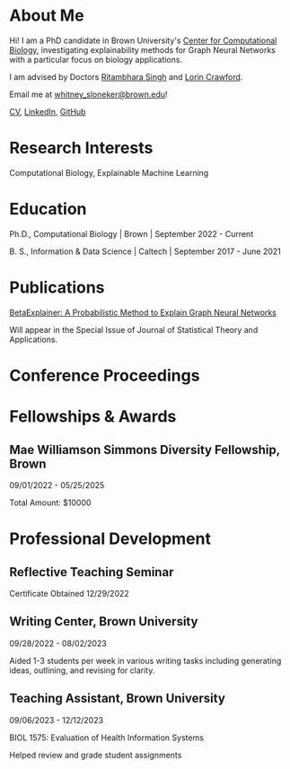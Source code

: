 # About Me
Hi! I am a PhD candidate in Brown University's [Center for Computational Biology](https://ccmb.brown.edu/), investigating explainability methods for Graph Neural Networks with a particular focus on biology applications.

I am advised by Doctors [Ritambhara Singh](https://ritambharasingh.com/) and [Lorin Crawford](https://lorincrawford.com/).

Email me at <whitney_sloneker@brown.edu>!

[CV](https://wsloneker.github.io/CV.pdf), [LinkedIn](www.linkedin.com/in/whitney-sloneker-62216b165), [GitHub](https://github.com/wsloneker)

# Research Interests
Computational Biology, Explainable Machine Learning
# Education
Ph.D., Computational Biology | Brown | September 2022 - Current

B. S., Information & Data Science | Caltech | September 2017 - June 2021
# Publications
[BetaExplainer: A Probabilistic Method to Explain Graph Neural Networks](https://arxiv.org/abs/2412.11964)

Will appear in the Special Issue of Journal of Statistical Theory and Applications.

# Conference Proceedings

# Fellowships & Awards
## Mae Williamson Simmons Diversity Fellowship, Brown
09/01/2022 - 05/25/2025

Total Amount: $10000

# Professional Development
## Reflective Teaching Seminar 
Certificate Obtained 12/29/2022

## Writing Center, Brown University
09/28/2022 - 08/02/2023

Aided 1-3 students per week in various writing tasks including generating ideas, outlining, and revising for clarity.

## Teaching Assistant, Brown University
09/06/2023 - 12/12/2023

BIOL 1575: Evaluation of Health Information Systems

Helped review and grade student assignments

